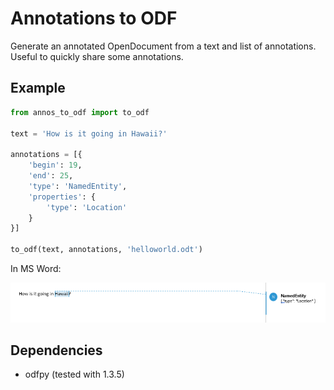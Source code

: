 # Annotations to ODF
Generate an annotated OpenDocument from a text and list of annotations. Useful to quickly share some annotations.

## Example

```python
from annos_to_odf import to_odf

text = 'How is it going in Hawaii?'

annotations = [{
    'begin': 19,
    'end': 25,
    'type': 'NamedEntity',
    'properties': {
        'type': 'Location'
    }
}]

to_odf(text, annotations, 'helloworld.odt')

```

In MS Word:

![alt text](https://raw.githubusercontent.com/ewoij/annotations-to-odf/master/readme_images/helloworld_output.png)

## Dependencies
 - odfpy (tested with 1.3.5)